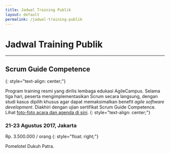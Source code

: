 ```yaml
---
title: Jadwal Training Publik
layout: default
permalink: /jadwal-training-publik
---
```


# Jadwal Training Publik

---

## Scrum Guide Competence
{: style="text-align: center;"}

Program training resmi yang dirilis lembaga edukasi AgileCampus. Selama tiga hari, peserta mengimplementasikan Scrum secara langsung, dengan studi kasus dipilih khusus agar dapat memaksimalkan benefit *agile software development*. Diakhiri dengan ujian sertifikat Scrum Guide Competence. Lihat [foto-foto acara dan agenda di sini](http://rizkysyaiful.com/training-scrum).
{: style="text-align: center;"}

### 21-23 Agustus 2017, Jakarta

Rp. 3.500.000 / orang
{: style="float: right;"}

Pomelotel Dukuh Patra.  
